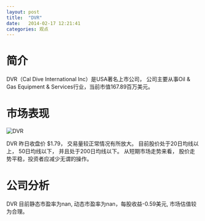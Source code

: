 ```yaml
---
layout: post
title:  "DVR"
date:   2014-02-17 12:21:41
categories: 观点
---
```


# 简介
DVR（Cal Dive International Inc）是USA著名上市公司，
公司主要从事Oil & Gas Equipment & Services行业，当前市值167.89百万美元。

# 市场表现

![DVR](http://finviz.com/chart.ashx?t=DVR&ty=c&ta=1&p=d&s=l)

DVR 昨日收盘价 $1.79，
交易量较正常情况有所放大。
目前股价处于20日均线以上，
50日均线以下，
并且处于200日均线以下。
从短期市场走势来看，
股价走势平稳，投资者应减少无谓的操作。

# 公司分析
DVR 目前静态市盈率为nan, 动态市盈率为nan，每股收益-0.59美元,
市场估值较为合理。
